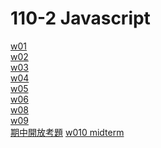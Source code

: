 # 110-2 Javascript
[w01](https://github.com/vincent20011128/110-2-Javascript/blob/main/w01/w01_39.md)<br>
[w02](https://github.com/vincent20011128/110-2-Javascript/blob/main/w02/w01_39.md)<br>
[w03](https://github.com/vincent20011128/110-2-Javascript/blob/main/w03/counter_starter_210410139/w03.md)<br>
[w04](https://github.com/vincent20011128/110-2-Javascript/blob/main/w04/menu-starter-210410139/w04.md)<br>
[w05](https://github.com/vincent20011128/110-2-Javascript/blob/main/w05/%E9%99%A3%E5%88%97/%E7%94%98%E8%8B%A6%E8%AB%87.md)<br>
[w06](https://github.com/vincent20011128/110-2-Javascript/blob/main/w06/md/.md.pdf)<br>
[w08](https://github.com/vincent20011128/110-2-Javascript/tree/main/w08/md)<br>
[w09](https://github.com/vincent20011128/110-2-Javascript/tree/main/w09)<br>
[期中開放考題](https://github.com/vincent20011128/110-2-Javascript/blob/main/%E6%9C%9F%E4%B8%AD%E8%80%83%E9%96%8B%E6%94%BE%E9%A1%8C/hw02_omnifood_210410139/md/readme..md)
[w010 midterm](https://github.com/vincent20011128/110-2-Javascript/tree/main/midterm_210410139)<br>
